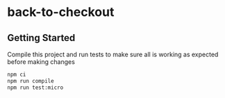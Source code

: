 # back-to-checkout

## Getting Started
Compile this project and run tests to make sure all is working as expected before making changes

```bash
npm ci
npm run compile
npm run test:micro
```
